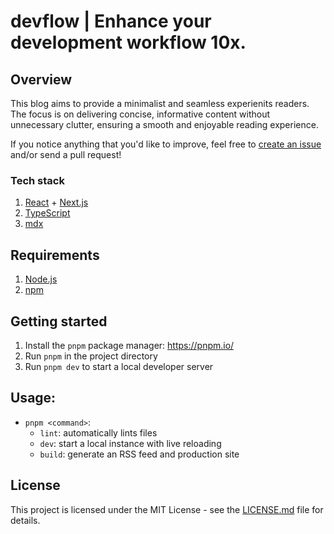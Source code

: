 # devflow | Enhance your development workflow 10x.

## Overview

This blog aims to provide a minimalist and seamless experienits readers. The focus is on delivering concise, informative content without unnecessary clutter, ensuring a smooth and enjoyable reading experience.

If you notice anything that you'd like to improve, feel free to [create an issue](https://github.com/disin8/devflow/issues/new) and/or send a pull request!

### Tech stack

1. [React](https://reactjs.org) + [Next.js](https://nextjs.org)
2. [TypeScript](https://www.typescriptlang.org)
3. [mdx](https://mdxjs.com)

## Requirements

1. [Node.js](https://nodejs.org/)
2. [npm](https://www.npmjs.com/)

## Getting started
1. Install the `pnpm` package manager: https://pnpm.io/
2. Run `pnpm` in the project directory
3. Run `pnpm dev` to start a local developer server

## Usage:
- `pnpm <command>`:
    - `lint`: automatically lints files
    - `dev`: start a local instance with live reloading
    - `build`: generate an RSS feed and production site

## License

This project is licensed under the MIT License - see the [LICENSE.md](LICENSE.md) file for details.
